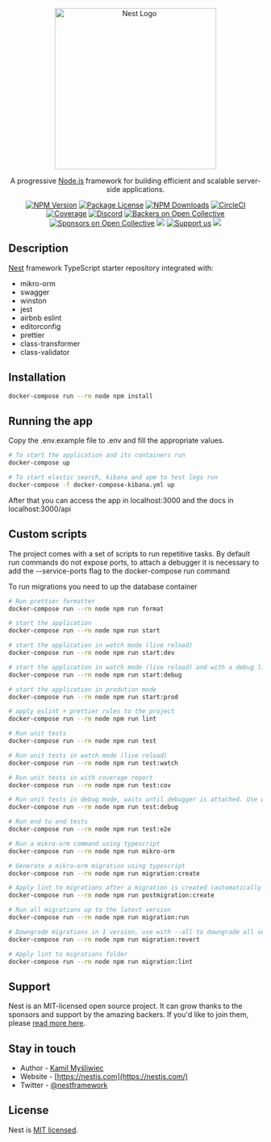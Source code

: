 <p align="center">
  <a href="http://nestjs.com/" target="blank"><img src="https://nestjs.com/img/logo_text.svg" width="320" alt="Nest Logo" /></a>
</p>

[circleci-image]: https://img.shields.io/circleci/build/github/nestjs/nest/master?token=abc123def456
[circleci-url]: https://circleci.com/gh/nestjs/nest

  <p align="center">A progressive <a href="http://nodejs.org" target="_blank">Node.js</a> framework for building efficient and scalable server-side applications.</p>
    <p align="center">
<a href="https://www.npmjs.com/~nestjscore" target="_blank"><img src="https://img.shields.io/npm/v/@nestjs/core.svg" alt="NPM Version" /></a>
<a href="https://www.npmjs.com/~nestjscore" target="_blank"><img src="https://img.shields.io/npm/l/@nestjs/core.svg" alt="Package License" /></a>
<a href="https://www.npmjs.com/~nestjscore" target="_blank"><img src="https://img.shields.io/npm/dm/@nestjs/common.svg" alt="NPM Downloads" /></a>
<a href="https://circleci.com/gh/nestjs/nest" target="_blank"><img src="https://img.shields.io/circleci/build/github/nestjs/nest/master" alt="CircleCI" /></a>
<a href="https://coveralls.io/github/nestjs/nest?branch=master" target="_blank"><img src="https://coveralls.io/repos/github/nestjs/nest/badge.svg?branch=master#9" alt="Coverage" /></a>
<a href="https://discord.gg/G7Qnnhy" target="_blank"><img src="https://img.shields.io/badge/discord-online-brightgreen.svg" alt="Discord"/></a>
<a href="https://opencollective.com/nest#backer" target="_blank"><img src="https://opencollective.com/nest/backers/badge.svg" alt="Backers on Open Collective" /></a>
<a href="https://opencollective.com/nest#sponsor" target="_blank"><img src="https://opencollective.com/nest/sponsors/badge.svg" alt="Sponsors on Open Collective" /></a>
  <a href="https://paypal.me/kamilmysliwiec" target="_blank"><img src="https://img.shields.io/badge/Donate-PayPal-ff3f59.svg"/></a>
    <a href="https://opencollective.com/nest#sponsor"  target="_blank"><img src="https://img.shields.io/badge/Support%20us-Open%20Collective-41B883.svg" alt="Support us"></a>
  <a href="https://twitter.com/nestframework" target="_blank"><img src="https://img.shields.io/twitter/follow/nestframework.svg?style=social&label=Follow"></a>
</p>
  <!--[![Backers on Open Collective](https://opencollective.com/nest/backers/badge.svg)](https://opencollective.com/nest#backer)
  [![Sponsors on Open Collective](https://opencollective.com/nest/sponsors/badge.svg)](https://opencollective.com/nest#sponsor)-->

## Description

[Nest](https://github.com/nestjs/nest) framework TypeScript starter repository integrated with:

* mikro-orm
* swagger
* winston
* jest
* airbnb eslint
* editorconfig
* prettier
* class-transformer
* class-validator

## Installation

```bash
docker-compose run --rm node npm install
```

## Running the app

Copy the .env.example file to .env and fill the appropriate values.

```bash
# To start the application and its containers run
docker-compose up

# To start elastic search, kibana and apm to test logs run
docker-compose -f docker-compose-kibana.yml up
```

After that you can access the app in localhost:3000 and the docs
in localhost:3000/api

## Custom scripts
The project comes with a set of scripts to run repetitive tasks.
By default run commands do not expose ports, to attach a debugger
it is necessary to add the --service-ports flag to the docker-compose 
run command

To run migrations you need to up the database container

```bash
# Run prettier formatter
docker-compose run --rm node npm run format

# start the application
docker-compose run --rm node npm run start

# start the application in watch mode (live reload)
docker-compose run --rm node npm run start:dev

# start the application in watch mode (live reload) and with a debug listener
docker-compose run --rm node npm run start:debug

# start the application in prodution mode
docker-compose run --rm node npm run start:prod

# apply eslint + prettier rules to the project
docker-compose run --rm node npm run lint

# Run unit tests
docker-compose run --rm node npm run test

# Run unit tests in watch mode (live reload)
docker-compose run --rm node npm run test:watch

# Run unit tests in with coverage report
docker-compose run --rm node npm run test:cov

# Run unit tests in debug mode, waits until debugger is attached. Use with --service-ports
docker-compose run --rm node npm run test:debug

# Run end to end tests
docker-compose run --rm node npm run test:e2e

# Run a mikro-orm command using typescript
docker-compose run --rm node npm run mikro-orm

# Generate a mikro-orm migration using typescript
docker-compose run --rm node npm run migration:create

# Apply lint to migrations after a migration is created (automatically run by npm after migration:create)
docker-compose run --rm node npm run postmigration:create

# Run all migrations up to the latest version
docker-compose run --rm node npm run migration:run

# Downgrade migrations in 1 version, use with --all to downgrade all versions
docker-compose run --rm node npm run migration:revert

# Apply lint to migrations folder
docker-compose run --rm node npm run migration:lint
```

## Support

Nest is an MIT-licensed open source project. It can grow thanks to the sponsors and support by the amazing backers. If you'd like to join them, please [read more here](https://docs.nestjs.com/support).

## Stay in touch

- Author - [Kamil Myśliwiec](https://kamilmysliwiec.com)
- Website - [https://nestjs.com](https://nestjs.com/)
- Twitter - [@nestframework](https://twitter.com/nestframework)

## License

Nest is [MIT licensed](LICENSE).
